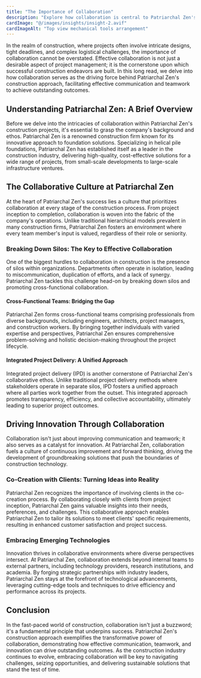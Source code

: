```yaml
---
title: "The Importance of Collaboration"
description: "Explore how collaboration is central to Patriarchal Zen's construction approach, driving effective communication and teamwork to achieve outstanding outcomes."
cardImage: "@/images/insights/insight-2.avif"
cardImageAlt: "Top view mechanical tools arrangement"
---
```


In the realm of construction, where projects often involve intricate designs, tight deadlines, and complex logistical challenges, the importance of collaboration cannot be overstated. Effective collaboration is not just a desirable aspect of project management; it is the cornerstone upon which successful construction endeavors are built. In this long read, we delve into how collaboration serves as the driving force behind Patriarchal Zen's construction approach, facilitating effective communication and teamwork to achieve outstanding outcomes.

## Understanding Patriarchal Zen: A Brief Overview

Before we delve into the intricacies of collaboration within Patriarchal Zen's construction projects, it's essential to grasp the company's background and ethos. Patriarchal Zen is a renowned construction firm known for its innovative approach to foundation solutions. Specializing in helical pile foundations, Patriarchal Zen has established itself as a leader in the construction industry, delivering high-quality, cost-effective solutions for a wide range of projects, from small-scale developments to large-scale infrastructure ventures.

## The Collaborative Culture at Patriarchal Zen

At the heart of Patriarchal Zen's success lies a culture that prioritizes collaboration at every stage of the construction process. From project inception to completion, collaboration is woven into the fabric of the company's operations. Unlike traditional hierarchical models prevalent in many construction firms, Patriarchal Zen fosters an environment where every team member's input is valued, regardless of their role or seniority.

### Breaking Down Silos: The Key to Effective Collaboration

One of the biggest hurdles to collaboration in construction is the presence of silos within organizations. Departments often operate in isolation, leading to miscommunication, duplication of efforts, and a lack of synergy. Patriarchal Zen tackles this challenge head-on by breaking down silos and promoting cross-functional collaboration.

#### Cross-Functional Teams: Bridging the Gap

Patriarchal Zen forms cross-functional teams comprising professionals from diverse backgrounds, including engineers, architects, project managers, and construction workers. By bringing together individuals with varied expertise and perspectives, Patriarchal Zen ensures comprehensive problem-solving and holistic decision-making throughout the project lifecycle.

#### Integrated Project Delivery: A Unified Approach

Integrated project delivery (IPD) is another cornerstone of Patriarchal Zen's collaborative ethos. Unlike traditional project delivery methods where stakeholders operate in separate silos, IPD fosters a unified approach where all parties work together from the outset. This integrated approach promotes transparency, efficiency, and collective accountability, ultimately leading to superior project outcomes.

## Driving Innovation Through Collaboration

Collaboration isn't just about improving communication and teamwork; it also serves as a catalyst for innovation. At Patriarchal Zen, collaboration fuels a culture of continuous improvement and forward thinking, driving the development of groundbreaking solutions that push the boundaries of construction technology.

### Co-Creation with Clients: Turning Ideas into Reality

Patriarchal Zen recognizes the importance of involving clients in the co-creation process. By collaborating closely with clients from project inception, Patriarchal Zen gains valuable insights into their needs, preferences, and challenges. This collaborative approach enables Patriarchal Zen to tailor its solutions to meet clients' specific requirements, resulting in enhanced customer satisfaction and project success.

### Embracing Emerging Technologies

Innovation thrives in collaborative environments where diverse perspectives intersect. At Patriarchal Zen, collaboration extends beyond internal teams to external partners, including technology providers, research institutions, and academia. By forging strategic partnerships with industry leaders, Patriarchal Zen stays at the forefront of technological advancements, leveraging cutting-edge tools and techniques to drive efficiency and performance across its projects.

## Conclusion

In the fast-paced world of construction, collaboration isn't just a buzzword; it's a fundamental principle that underpins success. Patriarchal Zen's construction approach exemplifies the transformative power of collaboration, demonstrating how effective communication, teamwork, and innovation can drive outstanding outcomes. As the construction industry continues to evolve, embracing collaboration will be key to navigating challenges, seizing opportunities, and delivering sustainable solutions that stand the test of time.
